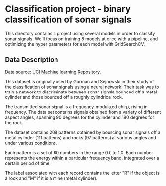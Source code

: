 # Classification project - binary classification of sonar signals

This directory contains a project using several models in order to classify sonar signals.
We'll focus on training 8 models at once with a pipeline, and optimizing the hyper parameters for each model with GridSearchCV.

## Data Description
Data source: [UCI Machine learning Repository](https://archive-beta.ics.uci.edu/dataset/151/connectionist+bench+sonar+mines+vs+rocks).

This dataset is originally used by Gorman and Sejnowski in their study of the classification of sonar signals using a neural network.
Their task was to train a network to discriminate between sonar signals bounced off a metal cylinder and those bounced off a roughly cylindrical rock.

The transmitted sonar signal is a frequency-modulated chirp, rising in frequency.
The data set contains signals obtained from a variety of different aspect angles, spanning 90 degrees for the cylinder and 180 degrees for the rock.

The dataset contains 208 patterns obtained by bouncing sonar signals off a metal cylinder (111 patterns) and rocks (97 patterns) at various angles and under various conditions.

Each pattern is a set of 60 numbers in the range 0.0 to 1.0. Each number represents the energy within a particular frequency band, integrated over a certain period of time.

The label associated with each record contains the letter "R" if the object is a rock and "M" if it is a mine (metal cylinder).
